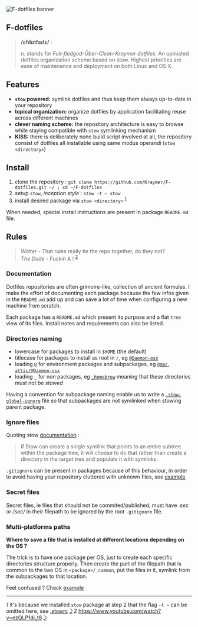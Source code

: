 ![F-dotfiles banner](https://raw.githubusercontent.com/Kraymer/public/master/F-dotfiles/banner.png)

## F-dotfiles

> **/ɛfdɒtfaɪlz/** :
>
> *n.* stands for *Full-fledged-Über-Clean-Kraymer dotfiles.* An opiniated dotfiles organization scheme based on stow.
Highest priorities are ease of maintenance and deployment on both Linux and OS X.


## Features

- **`stow` powered:** symlink dotfiles and thus keep them always up-to-date in your repository
- **topical organization:** organize dotfiles by application facilitating reuse across different machines
- **clever naming scheme:** the repository architecture is easy to browse while staying compatible with `stow` symlinking mechanism
- **KISS:** there is deliberately none build script involved at all, the repository consist of dotfiles all installable using same modus operandi (`stow <directory>`)


## Install

1. clone the repository : `git clone https://github.com/Kraymer/F-dotfiles.git ~/ ; cd ~/F-dotfiles`
1. setup `stow`, *inception style* : `stow -t ~ stow` 
1. install desired package via `stow <directory>` <sup id="a1">[1](#f1)</sup>

When needed, special install instructions are present in package `README.md` file.

## Rules

> *Walter -* That rules really tie the repo together, do they not?  
> *The Dude -* Fuckin A ! <sup id="a2">[2](#f2)</sup>  

### Documentation

Dotfiles repositories are often grimoire-like, collection of ancient formulas.
I make the effort of documenting each package because the few infos given in
the `README.md` add up and can save a lot of time when configuring a new machine from scratch.

Each package has a `README.md` which present its purpose and a flat `tree` view of its files.
Install notes and requirements can also be listed.

### Directories naming

- lowercase for packages to install in `$HOME` (the default)
- titlecase for packages to install as root in `/`, eg
  [`@Daemon-osx`](https://github.com/Kraymer/F-dotfiles/blob/master/attic/@Daemon-osx)
- leading `@` for environment packages and subpackages, eg
  [`@mac`](https://github.com/Kraymer/F-dotfiles/blob/master/%40mac/), [`attic/@Daemon-osx`](https://github.com/Kraymer/F-dotfiles/blob/master/attic/@Daemon-osx)
- leading `_` for non packages, eg [`_homebrew`](https://github.com/Kraymer/F-dotfiles/blob/master/_homebrew) meaning that these directories must not be *stowed*

Having a convention for subpackage naming enable us to write a [`.stow-global-ignore`](https://github.com/Kraymer/F-dotfiles/blob/master/stow/.stow-global-ignore#L7) file so that subpackages are not symlinked when stowing parent package.

### Ignore files

Quoting stow [documentation](https://www.gnu.org/software/stow/manual/html_node/Installing-Packages.html#Installing-Packages) :

> if Stow can create a single symlink that points to an entire subtree within the package tree, it will choose to do that rather than create a directory in the target tree and populate it with symlinks.

`.gitignore` can be present in packages because of this behaviour, in order to avoid having your repository cluttered with unknown files, see [example](https://github.com/Kraymer/F-dotfiles/blob/master/sublime_text_3/.gitignore).

### Secret files

Secret files, ie files that should not be commited/published, must have *.sec* or */sec/* in their filepath to be ignored by the root `.gitignore` file.


### Multi-platforms paths

**Where to save a file that is installed at different locations depending on the OS ?**

The trick is to have one package per OS, just to create each specific directories structure properly.
Then create the part of the filepath that is common to the two OS in `<package>/_common`, put the files in it, symlink from the subpackages to that location.

Feel confused ? Check [example](https://github.com/Kraymer/F-dotfiles/tree/master/sublime_text_3/%40linux/.config/sublime-text-3)

---
<i id="f1">1</i> it's because we installed `stow` package at step 2 that the flag `-t ~` can be omitted here, see [.stowrc](https://github.com/Kraymer/F-dotfiles/blob/master/stow/.stowrc) [⤸](#a1)
<i id="f2">2</i> https://www.youtube.com/watch?v=ezQLP1dj_t8 [⤸](#a2)
